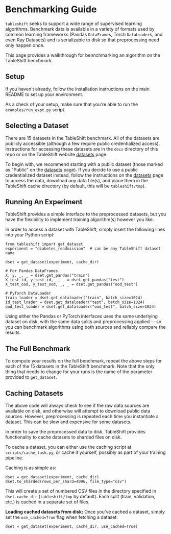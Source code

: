 # Benchmarking Guide

`tableshift` seeks to support a wide range of supervised learning algorithms. Benchmark data is available in a variety of formats used by common learning frameworks (Pandas `DataFrame`s, Torch `DataLoader`s, and even Ray Datasets) and is serializable to disk so that preprocessing need only happen once.

This page provides a walkthrough for bennchmarking an algorithm on the TableShift benchmark.

## Setup

If you haven't already, follow the installation instructions on the main README to set up your environment.

As a check of your setup, make sure that you're able to run the `examples/run_expt.py` script.

## Selecting a Dataset

There are 15 datasets in the TableShift benchmark. All of the datasets are publicly accessible (although a few require public credentialized access). Instructions for accessing these datasets are in the `docs` directory of this repo or on the TableShift website [datasets](https://tableshift.org/datasets.html) page.

To begin with, we recommend starting with a public dataset (those marked as "Public" on the [datasets](https://tableshift.org/datasets.html) page). If you decide to use a public credentialized dataset instead, follow the instructions on the [datasets](https://tableshift.org/datasets.html) page to access the data, download any data file(s), and place them in the TableShift cache directory (by default, this will be `tableshift/tmp`).

## Running An Experiment

TableShift provides a simple interface to the preprocessed datasets, but you have the flexibility to implement training algorithm(s) however you like.

In order to access a dataset with TableShift, simply insert the following lines into your Python script:

``` 
from tableshift import get_dataset
experiment = "diabetes_readmission"  # can be any TableShift dataset name

dset = get_dataset(experiment, cache_dir)

# For Pandas DataFrames
X, y, _, _ = dset.get_pandas("train")
X_test_id, y_test_id, _, _ = dset.get_pandas("test")
X_test_ood, y_test_ood, _, _ = dset.get_pandas("ood_test")

# PyTorch DataLoader
train_loader = dset.get_dataloader("train", batch_size=1024)
id_test_loader = dset.get_dataloader("test", batch_size=1024)
ood_test_loader = dset.get_dataloader("ood_test", batch_size=1024)
```

Using either the Pandas or PyTorch interfaces uses the same underlying dataset on disk, with the same data splits and preprocessing applied -- so you can benchmark algorithms using both sources and reliably compare the results.

## The Full Benchmark

To compute your results on the full benchmark, repeat the above steps for each of the 15 datasets in the TableShift benchmark. Note that the only thing that needs to change for your runs is the name of the parameter provided to `get_dataset`.

## Caching Datasets

The above code will always check to see if the raw data sources are available on disk, and otherwise will attempt to download public data sources. However, preprocessing is repeated each time you instantiate a dataset. This can be slow and expensive for some datasets.

In order to save the preprocessed data to disk, TableShift provides functionality to cache datasets to sharded files on disk.

To cache a dataset, you can either use the caching script at `scripts/cache_task.py`, or cache it yourself, possibly as part of your training pipeline.

Caching is as simple as:

``` 
dset = get_dataset(experiment, cache_dir)
dset.to_sharded(rows_per_shard=4096, file_type="csv")
```

This will create a set of numbered CSV files in the directory specified in `dset.cache_dir` (`tableshift/tmp` by default). Each split (train, validation, etc.) is cached in a separate set of files.

**Loading cached datasets from disk:** Once you've cached a dataset, simply set the `use_cached=True` flag when fetching a dataset:

``` 
dset = get_dataset(experiment, cache_dir, use_cached=True)
```
